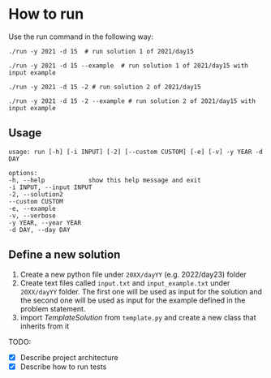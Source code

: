 # How to run

Use the run command in the following way:

    ./run -y 2021 -d 15  # run solution 1 of 2021/day15

    ./run -y 2021 -d 15 --example  # run solution 1 of 2021/day15 with input example

    ./run -y 2021 -d 15 -2 # run solution 2 of 2021/day15

    ./run -y 2021 -d 15 -2 --example # run solution 2 of 2021/day15 with input example

## Usage

    usage: run [-h] [-i INPUT] [-2] [--custom CUSTOM] [-e] [-v] -y YEAR -d DAY

    options:
    -h, --help            show this help message and exit
    -i INPUT, --input INPUT
    -2, --solution2
    --custom CUSTOM
    -e, --example
    -v, --verbose
    -y YEAR, --year YEAR
    -d DAY, --day DAY

## Define a new solution

1. Create a new python file under `20XX/dayYY` (e.g. 2022/day23) folder
2. Create text files called `input.txt` and `input_example.txt` under `20XX/dayYY` folder. The first one will be used as input for the solution and the second one will be used as input for the example defined in the problem statement.
3. import _TemplateSolution_ from `template.py` and create a new class that inherits from it

TODO:

- [x] Describe project architecture
- [x] Describe how to run tests
